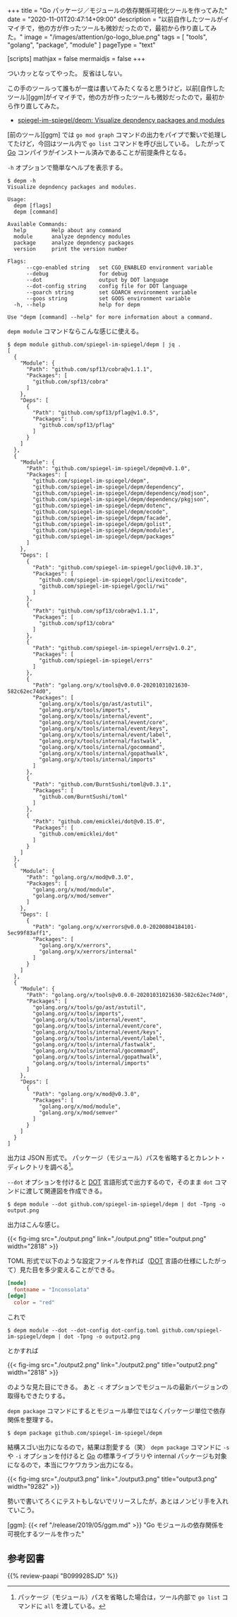 +++
title = "Go パッケージ／モジュールの依存関係可視化ツールを作ってみた"
date =  "2020-11-01T20:47:14+09:00"
description = "以前自作したツールがイマイチで，他の方が作ったツールも微妙だったので，最初から作り直してみた。"
image = "/images/attention/go-logo_blue.png"
tags  = [ "tools", "golang", "package", "module" ]
pageType = "text"

[scripts]
  mathjax = false
  mermaidjs = false
+++

ついカッとなってやった。
反省はしない。

この手のツールって誰もが一度は書いてみたくなると思うけど，以前[自作したツール][ggm]がイマイチで，他の方が作ったツールも微妙だったので，最初から作り直してみた。

- [spiegel-im-spiegel/depm: Visualize depndency packages and modules](https://github.com/spiegel-im-spiegel/depm)

[前のツール][ggm] では `go mod graph` コマンドの出力をパイプで繋いで処理してたけど，今回はツール内で `go list` コマンドを呼び出している。
したがって [Go] コンパイラがインストール済みであることが前提条件となる。

`-h` オプションで簡単なヘルプを表示する。

```text
$ depm -h
Visualize depndency packages and modules.

Usage:
  depm [flags]
  depm [command]

Available Commands:
  help        Help about any command
  module      analyze depndency modules
  package     analyze depndency packages
  version     print the version number

Flags:
      --cgo-enabled string   set CGO_ENABLED environment variable
      --debug                for debug
      --dot                  output by DOT language
      --dot-config string    config file for DOT language
      --goarch string        set GOARCH environment variable
      --goos string          set GOOS environment variable
  -h, --help                 help for depm

Use "depm [command] --help" for more information about a command.
```

`depm module` コマンドならこんな感じに使える。

```text
$ depm module github.com/spiegel-im-spiegel/depm | jq .
[
  {
    "Module": {
      "Path": "github.com/spf13/cobra@v1.1.1",
      "Packages": [
        "github.com/spf13/cobra"
      ]
    },
    "Deps": [
      {
        "Path": "github.com/spf13/pflag@v1.0.5",
        "Packages": [
          "github.com/spf13/pflag"
        ]
      }
    ]
  },
  {
    "Module": {
      "Path": "github.com/spiegel-im-spiegel/depm@v0.1.0",
      "Packages": [
        "github.com/spiegel-im-spiegel/depm",
        "github.com/spiegel-im-spiegel/depm/dependency",
        "github.com/spiegel-im-spiegel/depm/dependency/modjson",
        "github.com/spiegel-im-spiegel/depm/dependency/pkgjson",
        "github.com/spiegel-im-spiegel/depm/dotenc",
        "github.com/spiegel-im-spiegel/depm/ecode",
        "github.com/spiegel-im-spiegel/depm/facade",
        "github.com/spiegel-im-spiegel/depm/golist",
        "github.com/spiegel-im-spiegel/depm/modules",
        "github.com/spiegel-im-spiegel/depm/packages"
      ]
    },
    "Deps": [
      {
        "Path": "github.com/spiegel-im-spiegel/gocli@v0.10.3",
        "Packages": [
          "github.com/spiegel-im-spiegel/gocli/exitcode",
          "github.com/spiegel-im-spiegel/gocli/rwi"
        ]
      },
      {
        "Path": "github.com/spf13/cobra@v1.1.1",
        "Packages": [
          "github.com/spf13/cobra"
        ]
      },
      {
        "Path": "github.com/spiegel-im-spiegel/errs@v1.0.2",
        "Packages": [
          "github.com/spiegel-im-spiegel/errs"
        ]
      },
      {
        "Path": "golang.org/x/tools@v0.0.0-20201031021630-582c62ec74d0",
        "Packages": [
          "golang.org/x/tools/go/ast/astutil",
          "golang.org/x/tools/imports",
          "golang.org/x/tools/internal/event",
          "golang.org/x/tools/internal/event/core",
          "golang.org/x/tools/internal/event/keys",
          "golang.org/x/tools/internal/event/label",
          "golang.org/x/tools/internal/fastwalk",
          "golang.org/x/tools/internal/gocommand",
          "golang.org/x/tools/internal/gopathwalk",
          "golang.org/x/tools/internal/imports"
        ]
      },
      {
        "Path": "github.com/BurntSushi/toml@v0.3.1",
        "Packages": [
          "github.com/BurntSushi/toml"
        ]
      },
      {
        "Path": "github.com/emicklei/dot@v0.15.0",
        "Packages": [
          "github.com/emicklei/dot"
        ]
      }
    ]
  },
  {
    "Module": {
      "Path": "golang.org/x/mod@v0.3.0",
      "Packages": [
        "golang.org/x/mod/module",
        "golang.org/x/mod/semver"
      ]
    },
    "Deps": [
      {
        "Path": "golang.org/x/xerrors@v0.0.0-20200804184101-5ec99f83aff1",
        "Packages": [
          "golang.org/x/xerrors",
          "golang.org/x/xerrors/internal"
        ]
      }
    ]
  },
  {
    "Module": {
      "Path": "golang.org/x/tools@v0.0.0-20201031021630-582c62ec74d0",
      "Packages": [
        "golang.org/x/tools/go/ast/astutil",
        "golang.org/x/tools/imports",
        "golang.org/x/tools/internal/event",
        "golang.org/x/tools/internal/event/core",
        "golang.org/x/tools/internal/event/keys",
        "golang.org/x/tools/internal/event/label",
        "golang.org/x/tools/internal/fastwalk",
        "golang.org/x/tools/internal/gocommand",
        "golang.org/x/tools/internal/gopathwalk",
        "golang.org/x/tools/internal/imports"
      ]
    },
    "Deps": [
      {
        "Path": "golang.org/x/mod@v0.3.0",
        "Packages": [
          "golang.org/x/mod/module",
          "golang.org/x/mod/semver"
        ]
      }
    ]
  }
]
```

出力は JSON 形式で。
パッケージ（モジュール）パスを省略するとカレント・ディレクトリを調べる[^l1]。

[^l1]: パッケージ（モジュール）パスを省略した場合は，ツール内部で `go list` コマンドに `all` を渡している。

`--dot` オプションを付けると [DOT] 言語形式で出力するので，そのまま `dot` コマンドに渡して関連図を作成できる。

```text
$ depm module --dot github.com/spiegel-im-spiegel/depm | dot -Tpng -o output.png
```

出力はこんな感じ。

{{< fig-img src="./output.png" link="./output.png" title="output.png" width="2818" >}}

TOML 形式で以下のような設定ファイルを作れば（[DOT] 言語の仕様にしたがって）見た目を多少変えることができる。

```toml
[node]
  fontname = "Inconsolata"
[edge]
  color = "red"
```

これで

```text
$ depm module --dot --dot-config dot-config.toml github.com/spiegel-im-spiegel/depm | dot -Tpng -o output2.png
```

とかすれば

{{< fig-img src="./output2.png" link="./output2.png" title="output2.png" width="2818" >}}

のような見た目にできる。
あと `-c` オプションでモジュールの最新バージョンの取得もできたりする。

`depm package` コマンドにするとモジュール単位ではなくパッケージ単位で依存関係を整理する。

```text
$ depm package github.com/spiegel-im-spiegel/depm
```

結構スゴい出力になるので，結果は割愛する（笑）
`depm package` コマンドに `-s` や `-i` オプションを付けると [Go] の標準ライブラリや internal パッケージも対象になるので，本当にワケワカラン出力になる。

{{< fig-img src="./output3.png" link="./output3.png" title="output3.png" width="9282" >}}

勢いで書いてろくにテストもしないでリリースしたが，あとはノンビリ手を入れていこう。

[Go]: https://go.dev/
[graphviz]: https://www.graphviz.org/ "Graphviz - Graph Visualization Software"
[DOT]: https://graphviz.gitlab.io/_pages/doc/info/lang.html "The DOT Language"
[github.com/emicklei/dot]: https://github.com/emicklei/dot "emicklei/dot: Go package for writing descriptions using the Graphviz DOT language"
[ggm]: {{< ref "/release/2019/05/ggm.md" >}} "Go モジュールの依存関係を可視化するツールを作った"


## 参考図書

{{% review-paapi "B099928SJD" %}} <!-- プログラミング言語Go -->
